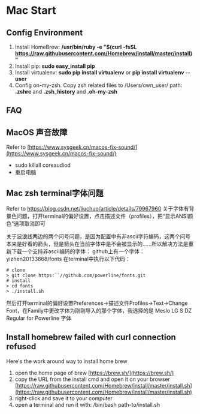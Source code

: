 # Mac Start
## Config Environment

1.  Install HomeBrew: **/usr/bin/ruby -e "$(curl -fsSL https://raw.githubusercontent.com/Homebrew/install/master/install)"**
2.  Install pip: **sudo easy_install pip**
3.  Install virtualenv: **sudo pip install virtualenv**  or **pip install virtualenv --user**
4. Config on-my-zsh. Copy zsh related files to /Users/own_user/ path:  **.zshrc**  and  **.zsh_history**  and  **.oh-my-zsh**

## FAQ
## MacOS 声音故障
Refer to [https://www.sysgeek.cn/macos-fix-sound/](https://www.sysgeek.cn/macos-fix-sound/)
-   sudo killall coreaudiod  
-   重启电脑
## Mac zsh terminal字体问题
Refer to https://blog.csdn.net/liuchuo/article/details/79967960
关于字体有背景色问题，打开terminal的偏好设置，点击描述文件（profiles），把“显示ANSI颜色”选项取消即可

关于波浪线两边的两个问号问题，是因为配置中有非ascii字符编码，这两个问号本来是好看的箭头，但是箭头在当前字体中是不会被显示的……所以解决方法是重新下载一个支持非ascii编码的字体：
github上有一个字体：yizhen20133868/fonts
在terminal中执行以下代码：
```
# clone
> git clone https:``//github.com/powerline/fonts.git
# install
> cd fonts
> ./install.sh
```

然后打开terminal的偏好设置Preferences->描述文件Profiles->Text->Change Font，在Family中更改字体为刚刚导入的那个字体，我选择的是 Meslo LG S DZ Regular for Powerline 字体

## Install homebrew failed with curl connection refused
Here's the work around way to install home brew
1.  open the home page of brew  [https://brew.sh/](https://brew.sh/)
2.  copy the URL from the install cmd and open it on your browser  [https://raw.githubusercontent.com/Homebrew/install/master/install.sh](https://raw.githubusercontent.com/Homebrew/install/master/install.sh)
3.  right-click and save it to your computer
4.  open a terminal and run it with: /bin/bash path-to/install.sh
<!--stackedit_data:
eyJoaXN0b3J5IjpbLTY3MDQ3NDU0NiwxNjgxNjUzNzM3LC0xNz
M1NzE3NzM0XX0=
-->